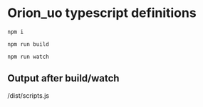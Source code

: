 # Orion_uo typescript definitions

```
npm i
```

```
npm run build
```

```
npm run watch
```

## Output after build/watch
/dist/scripts.js 
